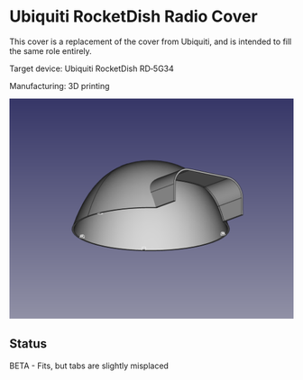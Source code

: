 # Ubiquiti RocketDish Radio Cover

This cover is a replacement of the cover from Ubiquiti,
and is intended to fill the same role entirely.

Target device: Ubiquiti RocketDish RD‑5G34

Manufacturing: 3D printing

[![Alt text](dome_cover_beta.png "Ubiquiti RocketDish Radio Cover Beta")](dome_cover_beta.png)


## Status
BETA - Fits, but tabs are slightly misplaced
